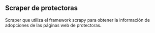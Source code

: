 ## Scraper de protectoras

Scraper que utiliza el framework scrapy para obtener la información de adopciones
de las páginas web de protectoras.